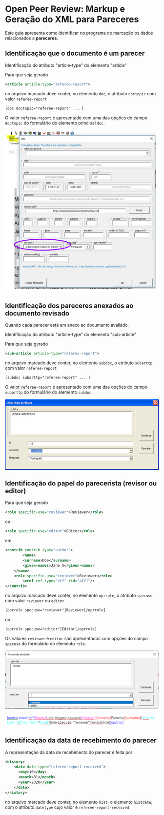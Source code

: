 
# Open Peer Review: Markup e Geração do XML para Pareceres

Este guia apresenta como identificar no programa de marcação os dados relacionados a **pareceres**.


## Identificação que o documento é um parecer

Identificação do atributo "article-type" do elemento "article"

Para que seja gerado

```xml
<article article-type="referee-report">
```

no arquivo marcado deve conter, no elemento `doc`, o atributo `doctopic` com valor `referee-report`

```xml
[doc doctopic="referee-report" ... ]
```

O valor `referee-report` é apresentado com uma das opções do campo `doctopic` do formulário do elemento principal `doc`.

   ![Formulário para preencher o valor do atributo doctopic do elemento doc](./img/doc-mkp-formulario-doctopic.png)



## Identificação dos pareceres anexados ao documento revisado

Quando cada parecer está em anexo ao documento avaliado.

Identificação do atributo "article-type" do elemento "sub-article"

Para que seja gerado

```xml
<sub-article article-type="referee-report">
```

no arquivo marcado deve conter, no elemento `subdoc`, o atributo `subarttp` com valor `referee-report`

```xml
[subdoc subarttp="referee-report" ... ]
```

O valor `referee-report` é apresentado com uma das opções do campo `subarttp` do formulário do elemento `subdoc`.

   ![Formulário para preencher o valor do atributo subarttp do elemento subdoc](./img/mkp-subdoc-subarttp.png)



## Identificação do papel do parecerista (revisor ou editor)

Para que seja gerado

```xml
<role specific-use="reviewer">Reviewer</role>
```

ou

```xml
<role specific-use="editor">Editor</role>
```

em 

```xml
<contrib contrib-type="author">
        <name>
	    <surname>Doe</surname>
	    <given-names>Jane X</given-names>
	</name>
	<role specific-use="reviewer">Reviewer</role>
        <xref ref-type="aff" rid="aff1"/>
</contrib>
```


no arquivo marcado deve conter, no elemento `oprrole`, o atributo `specuse` com valor `reviewer` ou `editor`


```xml
[oprrole specuse="reviewer"]Reviewer[/oprrole]
```

ou

```xml
[oprrole specuse="editor"]Editor[/oprrole]
```

Os valores `reviewer` e `editor` são apresentados com opções do campo `specuse` do formulário do elemento `role`.


   ![Formulário para preencher os atributos do elemento oprrole](./img/mkp-oprrole-specuse-reviewer-revisor-form.png)

   ![Elemento oprrole com atributo specuse](./img/mkp-oprrole-specuse-reviewer-revisor-marcado.png)

   

## Identificação da data de recebimento do parecer

A representação da data de recebimento do parecer é feita por:

```xml
<history>
    <date date-type="referee-report-received">
      <day>10</day>
      <month>01</month>
      <year>2020</year>
    </date>
</history>
```

no arquivo marcado deve conter, no elemento `hist`, o elemento `histdate`, com o atributo `datetype` cujo valor é `referee-report-received`


   [Elemento histdate marcado com datetype igual a referee-report-received]: img/mkp-histdate-datetype-referee-report-received.png "Elemento histdate marcado com datetype igual a referee-report-received"

   [Formulário para preencher quaisquer tipo de histdate]: img/mkp-form-histdate.png "Formulário para preencher quaisquer tipo de histdate"


